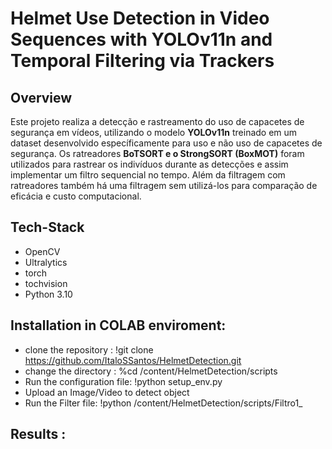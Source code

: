 # Helmet Use Detection in Video Sequences with YOLOv11n and Temporal Filtering via Trackers

## Overview
Este projeto realiza a detecção e rastreamento do uso de capacetes de segurança em vídeos, utilizando o modelo **YOLOv11n** treinado em um dataset desenvolvido específicamente para uso e não uso de capacetes de segurança.
 Os ratreadores **BoTSORT e o StrongSORT (BoxMOT)** foram utilizados para rastrear os indivíduos durante as detecções e assim implementar um filtro sequencial no tempo. Além da filtragem com ratreadores também há uma filtragem sem utilizá-los para comparação de eficácia e custo computacional. 

## Tech-Stack  
- OpenCV 
- Ultralytics 
- torch 
- tochvision 
- Python 3.10


## Installation in COLAB enviroment: 

- clone the repository : !git clone https://github.com/ItaloSSantos/HelmetDetection.git
- change the directory : %cd /content/HelmetDetection/scripts
- Run the configuration file: !python setup_env.py
- Upload an Image/Video to detect object
- Run the Filter file: !python /content/HelmetDetection/scripts/Filtro1_

## Results : 


<!--![3](https://user-images.githubusercontent.com/103372852/233774758-180186a2-8267-495b-8c04-0d43778299d2.PNG)-->
